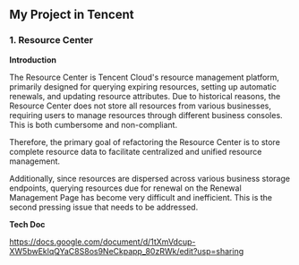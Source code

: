## My Project in Tencent
### 1. Resource Center
**Introduction**

The Resource Center is Tencent Cloud's resource management platform, primarily designed for querying expiring resources, setting up automatic renewals, and updating resource attributes. Due to historical reasons, the Resource Center does not store all resources from various businesses, requiring users to manage resources through different business consoles. This is both cumbersome and non-compliant. 

Therefore, the primary goal of refactoring the Resource Center is to store complete resource data to facilitate centralized and unified resource management. 

Additionally, since resources are dispersed across various business storage endpoints, querying resources due for renewal on the Renewal Management Page has become very difficult and inefficient. This is the second pressing issue that needs to be addressed.

**Tech Doc**

https://docs.google.com/document/d/1tXmVdcup-XW5bwEklqQYaC8S8os9NeCkpapp_80zRWk/edit?usp=sharing
